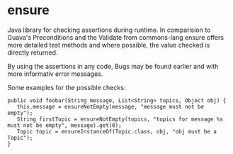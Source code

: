 # ensure

Java library for checking assertions during runtime. In comparision to Guava's Preconditions and the Validate from commons-lang ensure offers more detailed test methods and where possible, the value checked is directly returned.

By using the assertions in any code, Bugs may be found earlier and with more informativ error messages.

Some examples for the possible checks:

    public void foobar(String message, List<String> topics, Object obj) {
       this.message = ensureNotEmpty(message, "message must not be empty");
       String firstTopic = ensureNotEmpty(topics, "topics for message %s must not be empty", message).get(0);
       Topic topic = ensureInstanceOf(Topic.class, obj, "obj must be a Topic");
    }
